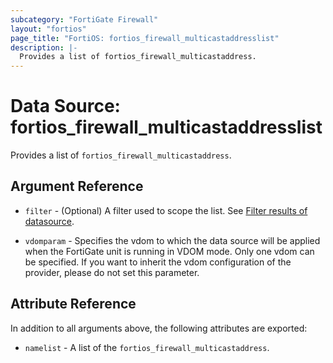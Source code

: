 ```yaml
---
subcategory: "FortiGate Firewall"
layout: "fortios"
page_title: "FortiOS: fortios_firewall_multicastaddresslist"
description: |-
  Provides a list of fortios_firewall_multicastaddress.
---
```


# Data Source: fortios_firewall_multicastaddresslist
Provides a list of `fortios_firewall_multicastaddress`.

## Argument Reference

* `filter` - (Optional) A filter used to scope the list. See [Filter results of datasource](https://registry.terraform.io/providers/poroping/fortios/latest/docs/guides/fgt_filter).

* `vdomparam` - Specifies the vdom to which the data source will be applied when the FortiGate unit is running in VDOM mode. Only one vdom can be specified. If you want to inherit the vdom configuration of the provider, please do not set this parameter.

## Attribute Reference

In addition to all arguments above, the following attributes are exported:

* `namelist` -  A list of the `fortios_firewall_multicastaddress`.
